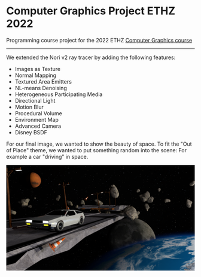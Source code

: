 # Computer Graphics Project ETHZ 2022

Programming course project for the 2022 ETHZ [Computer Graphics course](https://cgl.ethz.ch/teaching/cg22/home.php)

---

We extended the Nori v2 ray tracer by adding the following features:
- Images as Texture
- Normal Mapping
- Textured Area Emitters
- NL-means Denoising
- Heterogeneous Participating Media
- Directional Light
- Motion Blur
- Procedural Volume
- Environment Map
- Advanced Camera
- Disney BSDF

For our final image, we wanted to show the beauty of space. To fit the "Out of Place" theme, we wanted to put something random into the scene: For example a car "driving" in space. 

<img src="./report/report-gimoro-enzlere/images/final-image.png" alt="final image">
